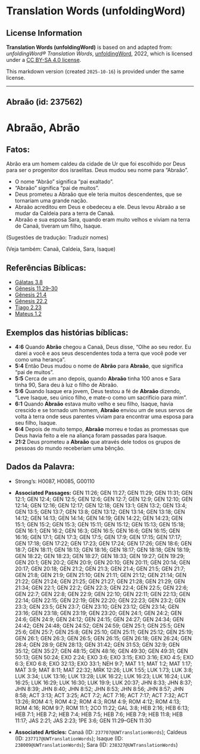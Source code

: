 # Translation Words (unfoldingWord)

## License Information

**Translation Words (unfoldingWord)** is based on and adapted from: _unfoldingWord® Translation Words_, [unfoldingWord](https://unfoldingword.org/utw), 2022, which is licensed under a [CC BY-SA 4.0 license](https://creativecommons.org/licenses/by-sa/4.0/legalcode.en).

This markdown version (created `2025-10-16`) is provided under the same license.



--------------------------------

## Abraão (id: 237562)

Abraão, Abrão
=============

Fatos:
------

Abrão era um homem caldeu da cidade de Ur que foi escolhido por Deus para ser o progenitor dos israelitas. Deus mudou seu nome para “Abraão”.

* O nome “Abrão” significa “pai exaltado”.
* “Abraão” significa “pai de muitos”.
* Deus prometeu a Abraão que ele teria muitos descendentes, que se tornariam uma grande nação.
* Abraão acreditou em Deus e obedeceu a ele. Deus levou Abraão a se mudar da Caldeia para a terra de Canaã.
* Abraão e sua esposa Sara, quando eram muito velhos e viviam na terra de Canaã, tiveram um filho, Isaque.

(Sugestões de tradução: Traduzir nomes)

(Veja também: Canaã, Caldeia, Sara, Isaque)

Referências Bíblicas:
---------------------

* [Gálatas 3\.8](https://ref.ly/Gal3:8)
* [Gênesis 11\.29–30](https://ref.ly/Gen11:29-Gen11:30)
* [Gênesis 21\.4](https://ref.ly/Gen21:4)
* [Gênesis 22\.2](https://ref.ly/Gen22:2)
* [Tiago 2\.23](https://ref.ly/Jas2:23)
* [Mateus 1\.2](https://ref.ly/Matt1:2)

Exemplos das histórias bíblicas:
--------------------------------

* **4:6** Quando **Abrão** chegou a Canaã, Deus disse, “Olhe ao seu redor. Eu darei a você e aos seus descendentes toda a terra que você pode ver como uma herança”.
* **5:4** Então Deus mudou o nome de **Abrão** para **Abraão**, que significa “pai de muitos”.
* **5:5** Cerca de um ano depois, quando **Abraão** tinha 100 anos e Sara tinha 90, Sara deu à luz o filho de Abraão.
* **5:6** Quando Isaque era jovem, Deus testou a fé de **Abraão** dizendo, “Leve Isaque, seu único filho, e mate\-o como um sacrifício para mim”.
* **6:1** Quando **Abraão** estava muito velho e seu filho, Isaque, havia crescido e se tornado um homem, **Abraão** enviou um de seus servos de volta à terra onde seus parentes viviam para encontrar uma esposa para seu filho, Isaque.
* **6:4** Depois de muito tempo, **Abraão** morreu e todas as promessas que Deus havia feito a ele na aliança foram passadas para Isaque.
* **21:2** Deus prometeu a **Abraão** que através dele todos os grupos de pessoas do mundo receberiam uma bênção.

Dados da Palavra:
-----------------

* Strong’s: H0087, H0085, G00110

* **Associated Passages:** GEN 11:26; GEN 11:27; GEN 11:29; GEN 11:31; GEN 12:1; GEN 12:4; GEN 12:5; GEN 12:6; GEN 12:7; GEN 12:9; GEN 12:10; GEN 12:14; GEN 12:16; GEN 12:17; GEN 12:18; GEN 13:1; GEN 13:2; GEN 13:4; GEN 13:5; GEN 13:7; GEN 13:8; GEN 13:12; GEN 13:14; GEN 13:18; GEN 14:12; GEN 14:13; GEN 14:14; GEN 14:19; GEN 14:22; GEN 14:23; GEN 15:1; GEN 15:2; GEN 15:3; GEN 15:11; GEN 15:12; GEN 15:13; GEN 15:18; GEN 16:1; GEN 16:2; GEN 16:3; GEN 16:5; GEN 16:6; GEN 16:15; GEN 16:16; GEN 17:1; GEN 17:3; GEN 17:5; GEN 17:9; GEN 17:15; GEN 17:17; GEN 17:18; GEN 17:22; GEN 17:23; GEN 17:24; GEN 17:26; GEN 18:6; GEN 18:7; GEN 18:11; GEN 18:13; GEN 18:16; GEN 18:17; GEN 18:18; GEN 18:19; GEN 18:22; GEN 18:23; GEN 18:27; GEN 18:33; GEN 19:27; GEN 19:29; GEN 20:1; GEN 20:2; GEN 20:9; GEN 20:10; GEN 20:11; GEN 20:14; GEN 20:17; GEN 20:18; GEN 21:2; GEN 21:3; GEN 21:4; GEN 21:5; GEN 21:7; GEN 21:8; GEN 21:9; GEN 21:10; GEN 21:11; GEN 21:12; GEN 21:14; GEN 21:22; GEN 21:24; GEN 21:25; GEN 21:27; GEN 21:28; GEN 21:29; GEN 21:34; GEN 22:1; GEN 22:2; GEN 22:3; GEN 22:4; GEN 22:5; GEN 22:6; GEN 22:7; GEN 22:8; GEN 22:9; GEN 22:10; GEN 22:11; GEN 22:13; GEN 22:14; GEN 22:15; GEN 22:19; GEN 22:20; GEN 22:23; GEN 23:2; GEN 23:3; GEN 23:5; GEN 23:7; GEN 23:10; GEN 23:12; GEN 23:14; GEN 23:16; GEN 23:18; GEN 23:19; GEN 23:20; GEN 24:1; GEN 24:2; GEN 24:6; GEN 24:9; GEN 24:12; GEN 24:15; GEN 24:27; GEN 24:34; GEN 24:42; GEN 24:48; GEN 24:52; GEN 24:59; GEN 25:1; GEN 25:5; GEN 25:6; GEN 25:7; GEN 25:8; GEN 25:10; GEN 25:11; GEN 25:12; GEN 25:19; GEN 26:1; GEN 26:3; GEN 26:5; GEN 26:15; GEN 26:18; GEN 26:24; GEN 28:4; GEN 28:9; GEN 28:13; GEN 31:42; GEN 31:53; GEN 32:9; GEN 35:12; GEN 35:27; GEN 48:15; GEN 48:16; GEN 49:30; GEN 49:31; GEN 50:13; GEN 50:24; EXO 2:24; EXO 3:6; EXO 3:15; EXO 3:16; EXO 4:5; EXO 6:3; EXO 6:8; EXO 32:13; EXO 33:1; NEH 9:7; MAT 1:1; MAT 1:2; MAT 1:17; MAT 3:9; MAT 8:11; MAT 22:32; MRK 12:26; LUK 1:55; LUK 1:73; LUK 3:8; LUK 3:34; LUK 13:16; LUK 13:28; LUK 16:22; LUK 16:23; LUK 16:24; LUK 16:25; LUK 16:29; LUK 16:30; LUK 19:9; LUK 20:37; JHN 8:33; JHN 8:37; JHN 8:39; JHN 8:40; JHN 8:52; JHN 8:53; JHN 8:56; JHN 8:57; JHN 8:58; ACT 3:13; ACT 3:25; ACT 7:2; ACT 7:16; ACT 7:17; ACT 7:32; ACT 13:26; ROM 4:1; ROM 4:2; ROM 4:3; ROM 4:9; ROM 4:12; ROM 4:13; ROM 4:16; ROM 9:7; ROM 11:1; 2CO 11:22; GAL 3:8; HEB 2:16; HEB 6:13; HEB 7:1; HEB 7:2; HEB 7:4; HEB 7:5; HEB 7:6; HEB 7:9; HEB 11:8; HEB 11:17; JAS 2:21; JAS 2:23; 1PE 3:6; GEN 11:29–GEN 11:30
* **Associated Articles:** Canaã (ID: `237707@UWTranslationWords`); Caldeus (ID: `237717@UWTranslationWords`); Isaque (ID: `238009@UWTranslationWords`); Sara (ID: `238327@UWTranslationWords`)

